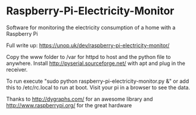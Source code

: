Raspberry-Pi-Electricity-Monitor
================================

Software for monitoring the electricity consumption of a home with a Raspberry Pi

Full write up: https://unop.uk/dev/raspberry-pi-electricity-monitor/

Copy the www folder to /var for httpd to host and the python file to anywhere.
Install http://pyserial.sourceforge.net/ with apt and plug in the receiver.

To run execute "sudo python raspberry-pi-electricity-monitor.py &" or add this to /etc/rc.local to run at boot.
Visit your pi in a browser to see the data.

Thanks to http://dygraphs.com/ for an awesome library and http://www.raspberrypi.org/ for the great hardware
